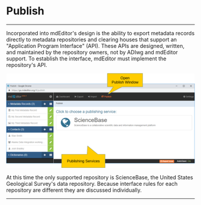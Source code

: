 # Publish

---

Incorporated into mdEditor's design is the ability to export metadata records directly to metadata repositories and clearing houses that support an "Application Program Interface" \(API\).  These APIs are designed, written, and maintained by the repository owners, not by ADIwg and mdEditor support.  To establish the interface, mdEditor must implement the repository's API.

![Date Settings](/assets/reference/publish/publish.png)

At this time the only supported repository is ScienceBase, the United States Geological Survey's data repository.  Because interface rules for each repository are different they are discussed individually.

---



